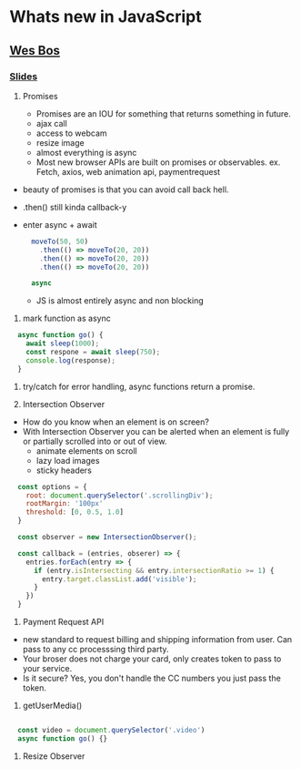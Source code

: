 # Whats new in JavaScript

## [Wes Bos](https://twitter.com/wesbos)

### [Slides](https://wesbos.github.io/future-js/#1)

1. Promises

    * Promises are an IOU for something that returns something in future.
    * ajax call
    * access to webcam
    * resize image
    * almost everything is async
    * Most new browser APIs are built on promises or observables. ex.  Fetch, axios, web animation api, paymentrequest

* beauty of promises is that you can avoid call back hell.
* .then() still kinda callback-y

* enter async + await
  ```js
    moveTo(50, 50)
      .then(() => moveTo(20, 20))
      .then(() => moveTo(20, 20))
      .then(() => moveTo(20, 20))

    async
  ```

  * JS is almost entirely async and non blocking

1. mark function as async
  ```js
    async function go() {
      await sleep(1000);
      const respone = await sleep(750);
      console.log(response);
    }
  ```

1. try/catch for error handling, async functions return a promise.

1. Intersection Observer
* How do you know when an element is on screen?
* With Intersection Observer you can be alerted when an element is fully or partially scrolled into or out of view.
  * animate elements on scroll
  * lazy load images
  * sticky headers

```js
  const options = {
    root: document.querySelector('.scrollingDiv');
    rootMargin: '100px'
    threshold: [0, 0.5, 1.0]
  }

  const observer = new IntersectionObserver();

  const callback = (entries, obserer) => {
    entries.forEach(entry => {
      if (entry.isIntersecting && entry.intersectionRatio >= 1) {
        entry.target.classList.add('visible');
      }
    })
  }
  ```

1. Payment Request API
* new standard to request billing and shipping information from user.  Can pass to any cc processsing third party.
* Your broser does not charge your card, only creates token to pass to your service.
* Is it secure?  Yes, you don't handle the CC numbers you just pass the token.

1. getUserMedia()

```js

  const video = document.querySelector('.video')
  async function go() {}

```

1. Resize Observer